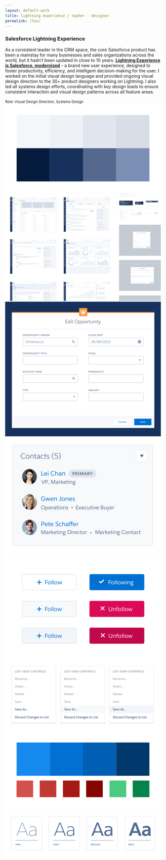 ```yaml
---
layout: default-work
title: lightning experience / topher - designer
permalink: /lex/
---
```


<section class="mw-100 mw8-ns center ph4 z-1 relative mb3 mb3-ns mt6 mt0-ns">
  <h3 class="ml0 mv0 lh-title"><b class="serif fw5 f2">Salesforce Lightning Experience</b></h3>
  <p class="f4 mh0 lh-copy mt2 mb3">
    As a consistent leader in the CRM space, the core Salesforce product has been a mainstay for many businesses and sales organizations across the world, but it hadn’t been updated in close to 10 years. <a href="https://www.salesforce.com/blog/2015/08/future-of-crm-salesforce-lightning.html" class="olive highlight"><b>Lightning Experience is Salesforce, modernized</b></a> - a brand new user experience, designed to foster productivity, efficiency, and intelligent decision-making for the user. I worked on the initial visual design language and provided ongoing visual design direction to the 30+ product designers working on Lightning. I also led all systems design efforts, coordinating with key design leads to ensure consistent interaction and visual design patterns across all feature areas.
  </p>
  <small class="f5 fw7 mh0 ttu tracked silver mt0 lh-copy">Role: Visual Design Direction, Systems Design</small>
</section>

<section class="mw-100 mw9 center pa0 relative grid">
  <div class="w-100 grid-item load-one lex-1 contain-l cover mb4 mb3-l h5 h6-m h7-l">
  </div>
</section>

<section class="mw-100 mw9 center pa0 relative grid mb0">
  <div class="w-50-ns w-100 grid-item load-two hide-child">
    <img src="/assets/work/lex/grays.png" alt="gray color palette" class="mw-100">
  </div>
  <div class="w-50-ns w-100 grid-item load-three hide-child">
    <img src="/assets/work/lex/component-wireframes.png" alt="component wireframes" class="mw-100">
  </div>
  <div class="w-50-ns w-100 grid-item load-four hide-child">
    <img src="/assets/work/lex/modal.png" alt="modal" class="mw-100">
  </div>
  <div class="w-25-l w-50-m w-100 grid-item load-five hide-child">
    <img src="/assets/work/lex/related-list.png" alt="related list card" class="mw-100">
  </div>
  <div class="w-25-l w-50-m w-100 grid-item load-six hide-child">
    <img src="/assets/work/lex/buttons.png" alt="buttons" class="mw-100">
  </div>
  <div class="w-50-l w-100 grid-item load-seven hide-child">
    <img src="/assets/work/lex/menus.png" alt="dropdown menus" class="mw-100">
  </div>
  <div class="w-40-l w-50-m w-100 grid-item load-five hide-child">
    <img src="/assets/work/lex/colors.png" alt="color palette" class="mw-100">
  </div>
  <div class="w-60-l w-100 grid-item load-eight hide-child">
    <img src="/assets/work/lex/typography.png" alt="typography" class="mw-100">
  </div>
</section>
